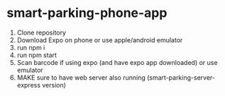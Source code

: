 # smart-parking-phone-app

1) Clone repository
2) Download Expo on phone or use apple/android emulator
3) run npm i
4) run npm start
5) Scan barcode if using expo (and have expo app downloaded) or use emulator
6) MAKE sure to have web server also running (smart-parking-server-express version)
